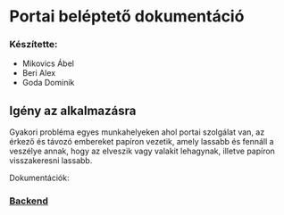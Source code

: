 # Portai beléptető dokumentáció
### Készítette:

* Mikovics Ábel
* Beri Alex
* Goda Dominik

## Igény az alkalmazásra
Gyakori probléma egyes munkahelyeken ahol portai szolgálat van, az érkező és távozó
embereket papíron vezetik, amely lassabb és fennáll a veszélye annak,
hogy az elveszik vagy valakit lehagynak, illetve papíron visszakeresni lassabb.

Dokumentációk:
### [Backend](/documentation/backend/main.md) <br>

